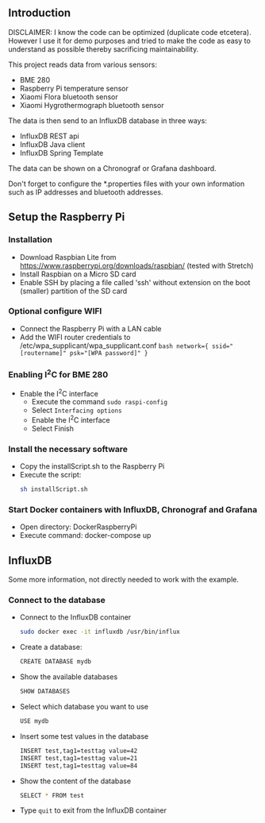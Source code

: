 ## Introduction
DISCLAIMER: I know the code can be optimized (duplicate code etcetera). However I use it for demo purposes and tried to make the code as easy to understand as possible thereby sacrificing maintainability.

This project reads data from various sensors:
- BME 280
- Raspberry Pi temperature sensor
- Xiaomi Flora bluetooth sensor
- Xiaomi Hygrothermograph bluetooth sensor

The data is then send to an InfluxDB database in three ways:
- InfluxDB REST api
- InfluxDB Java client
- InfluxDB Spring Template

The data can be shown on a Chronograf or Grafana dashboard.

Don't forget to configure the *.properties files with your own information such as IP addresses and bluetooth addresses.

## Setup the Raspberry Pi

### Installation
- Download Raspbian Lite from https://www.raspberrypi.org/downloads/raspbian/ (tested with Stretch)
- Install Raspbian on a Micro SD card
- Enable SSH by placing a file called 'ssh' without extension on the boot (smaller) partition of the SD card

### Optional configure WIFI
- Connect the Raspberry Pi with a LAN cable
- Add the WIFI router credentials to /etc/wpa_supplicant/wpa_supplicant.conf
        ```bash
        network={
            ssid="[routername]"
            psk="[WPA password]"
        }
        ```

### Enabling I<sup>2</sup>C for BME 280
- Enable the I<sup>2</sup>C interface
    - Execute the command ```sudo raspi-config```
    - Select ```Interfacing options```
    - Enable the I<sup>2</sup>C interface
    - Select Finish

### Install the necessary software
- Copy the installScript.sh to the Raspberry Pi
- Execute the script: 
    ```bash
    sh installScript.sh
    ```

### Start Docker containers with InfluxDB, Chronograf and Grafana
- Open directory: DockerRaspberryPi
- Execute command: docker-compose up

## InfluxDB
Some more information, not directly needed to work with the example.
### Connect to the database
- Connect to the InfluxDB container
	```bash
    sudo docker exec -it influxdb /usr/bin/influx
    ```
- Create a database:
    ```bash
    CREATE DATABASE mydb
    ```
- Show the available databases
    ```bash
    SHOW DATABASES
    ```
- Select which database you want to use
    ```bash
    USE mydb
    ```
- Insert some test values in the database
    ```bash
    INSERT test,tag1=testtag value=42
    INSERT test,tag1=testtag value=21
    INSERT test,tag1=testtag value=84
    ```
- Show the content of the database
    ```bash
    SELECT * FROM test
    ```
- Type ```quit``` to exit from the InfluxDB container


